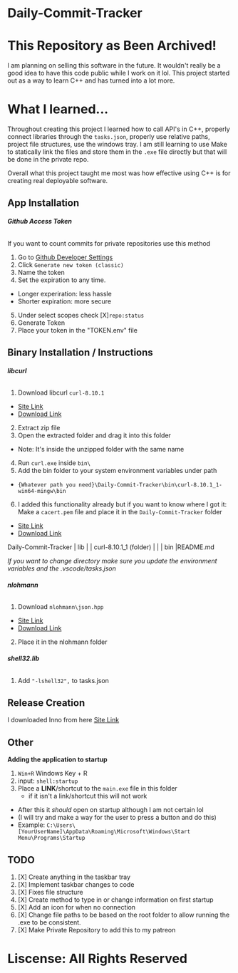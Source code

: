 # Daily-Commit-Tracker

# **This Repository as Been Archived!**
I am planning on selling this software in the future. It wouldn't really be a good idea to have this code public while I work on it lol. This project started out as a way to learn C++ and has turned into a lot more.

# What I learned...
Throughout creating this project I learned how to call API's in C++, properly connect libraries through the `tasks.json`, properly use relative paths, project file structures, use the windows tray. I am still learning to use Make to statically link the files and store them in the `.exe` file directly but that will be done in the private repo.

Overall what this project taught me most was how effective using C++ is for creating real deployable software. 

## App Installation
###### **Github Access Token**
If you want to count commits for private repositories use this method
1. Go to [Github Developer Settings](https://github.com/settings/tokens)
2. Click `Generate new token (classic)`
3. Name the token
4. Set the expiration to any time. 
 - Longer experiration: less hassle
 - Shorter expiration: more secure
5. Under select scopes check [X]`repo:status`
7. Generate Token
8. Place your token in the "TOKEN.env" file

## Binary Installation / Instructions
###### **libcurl**
1. Download libcurl `curl-8.10.1`
 - [Site Link](https://curl.se/windows/)
 - [Download Link](https://curl.se/windows/dl-8.10.1_1/curl-8.10.1_1-win64-mingw.zip)
2. Extract zip file
3. Open the extracted folder and drag it into this folder
  - Note: It's inside the unzipped folder with the same name
4. Run `curl.exe` inside `bin\`
5. Add the bin folder to your system environment variables under path
 - `{Whatever path you need}\Daily-Commit-Tracker\bin\curl-8.10.1_1-win64-mingw\bin`
6. I added this functionality already but if you want to know where I got it:
  Make a `cacert.pem` file and place it in the `Daily-Commit-Tracker` folder
 - [Site Link](https://curl.se/docs/caextract.html)
 - [Download Link](https://curl.se/ca/cacert.pem)

Daily-Commit-Tracker
| lib
| | curl-8.10.1_1 (folder)
| | | bin
|README.md

*If you want to change directory make sure you update the environment variables and the .vscode/tasks.json*

###### **nlohmann**
1. Download `nlohmann\json.hpp`
 - [Site Link](https://github.com/nlohmann/json/releases)
 - [Download Link](https://github.com/nlohmann/json/releases/download/v3.11.3/json.hpp)
2. Place it in the nlohmann folder

###### **shell32.lib**
1. Add `"-lshell32",` to tasks.json

## Release Creation
I downloaded Inno from here [Site Link](https://jrsoftware.org/isdl.php)

## Other
**Adding the application to startup**
1. `Win+R` Windows Key + R
2. input: `shell:startup`
3. Place a **LINK**/shortcut to the `main.exe` file in this folder
   - if it isn't a link/shortcut this will not work 
 - After this it *should* open on startup although I am not certain lol 
 - (I will try and make a way for the user to press a button and do this)
  - Example: `C:\Users\[YourUserName]\AppData\Roaming\Microsoft\Windows\Start Menu\Programs\Startup`

## TODO
1. [X] Create anything in the taskbar tray
2. [X] Implement taskbar changes to code
3. [X] Fixes file structure
4. [X] Create method to type in or change information on first startup
5. [X] Add an icon for when no connection
6. [X] Change file paths to be based on the root folder to allow running the .exe to be consistent. 
7. [X] Make Private Repository to add this to my patreon

# Liscense: All Rights Reserved